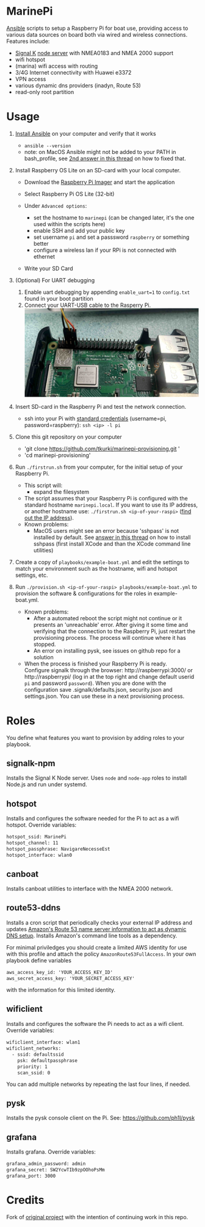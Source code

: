 MarinePi
========

[Ansible](https://en.wikipedia.org/wiki/Ansible_(software)) scripts to setup a Raspberry Pi for boat use, providing access to various data sources on board both via wired and wireless connections. Features include:
- [Signal K](http://signalk.org/) [node server](https://github.com/SignalK/signalk-server-node) with NMEA0183 and NMEA 2000 support
- wifi hotspot
- (marina) wifi access with routing
- 3/4G Internet connectivity with Huawei e3372
- VPN access
- various dynamic dns providers (inadyn, Route 53)
- read-only root partition

Usage
=====

1. [Install Ansible](http://docs.ansible.com/ansible/intro_installation.html) on your computer and verify that it works
    - `ansible --version`
    - note: on MacOS Ansible might not be added to your PATH in bash_profile, see [2nd answer in this thread](https://stackoverflow.com/questions/35898734/pip-installs-packages-successfully-but-executables-not-found-from-command-line/35899029) on how to fixed that.
1. Install Raspberry OS Lite on an SD-card with your local computer.

    - Download the [Raspberry Pi Imager](https://www.raspberrypi.org/software/) and start the application
    - Select Raspberry Pi OS Lite (32-bit)
    - Under `Advanced options`:

        - set the hostname to `marinepi` (can be changed later, it's the one used within the scripts here)
        - enable SSH and add your public key
        - set username `pi` and set a passsword `raspberry` or something better
        - configure a wireless lan if your RPi is not connected with ethernet
    - Write your SD Card
1. (Optional) For UART debugging
    1. Enable uart debugging by appending `enable_uart=1` to `config.txt` found in your boot partition
    1. Connect your UART-USB cable to the Rasperry Pi.![image-20230607173852659](./res/rpi-uart-header.jpg)

1. Insert SD-card in the Raspberry Pi and test the network connection.
    - ssh into your Pi with [standard credentials](https://www.raspberrypi.org/documentation/linux/usage/users.md) (username=pi, password=raspberry):
            `ssh <ip> -l pi`
1. Clone this git repository on your computer
    - 'git clone https://github.com/tkurki/marinepi-provisioning.git '
    - 'cd marinepi-provisioning'
1. Run `./firstrun.sh` from your computer, for the initial setup of your Raspberry Pi.
    - This script will:
        - expand the filesystem
    - The script assumes that your Raspberry Pi is configured with the standard hostname `marinepi.local`. If you want to use its IP address, or another hostname use: `./firstrun.sh <ip-of-your-raspi>` ([find out the IP address](https://www.raspberrypi.org/documentation/remote-access/ip-address.md)).
    - Known problems:
        - MacOS users might see an error because 'sshpass' is not installed by default. See [answer in this thread](https://stackoverflow.com/questions/32255660/how-to-install-sshpass-on-mac) on how to install sshpass (first install XCode and than the XCode command line utilities)
1. Create a copy of `playbooks/example-boat.yml` and edit the settings to match your environment such as the hostname, wifi and hotspot settings, etc.
1. Run `./provision.sh <ip-of-your-raspi> playbooks/example-boat.yml` to provision the software & configurations for the roles in example-boat.yml.
    - Known problems: 
        - After a automated reboot the script might not continue or it presents an 'unreachable' error. After giving it some time and verifying that the connection to the Raspberry Pi, just restart the provisioning process. The process will continue where it has stopped.  
        - An error on installing pysk, see issues on github repo for a solution
    - When the process is finished your Raspberry Pi is ready.  
    Configure signalk through the browser: http://raspberrypi:3000/ or http://raspberrypi/ (log in at the top right and change default userid `pi` and password `password`).
    When you are done with the configuration save .signalk/defaults.json, security.json and settings.json. You can use these in a next provisioning process.

Roles
=====
You define what features you want to provision by adding roles to your playbook.

signalk-npm 
-------
Installs the Signal K Node server. Uses `node` and `node-app` roles to install Node.js and run under systemd.

hotspot
-------
Installs and configures the software needed for the Pi to act as a wifi hotspot. Override variables:
```
hotspot_ssid: MarinePi
hotspot_channel: 11
hotspot_passphrase: NavigareNecesseEst
hotspot_interface: wlan0
```

canboat
-------
Installs canboat utilities to interface with the NMEA 2000 network.

route53-ddns
------------
Installs a cron script that periodically checks your external IP address and updates [Amazon's Route 53 name server information to act as dynamic DNS setup](https://willwarren.com/2014/07/03/roll-dynamic-dns-service-using-amazon-route53/). Installs Amazon's command line tools as a dependency.

For minimal priviledges you should create a limited AWS identity for use with this profile and attach the policy `AmazonRoute53FullAccess`. In your own playbook define variables
```
aws_access_key_id: 'YOUR_ACCESS_KEY_ID'
aws_secret_access_key: 'YOUR_SECRET_ACCESS_KEY'
```
with the information for this limited identity.

wificlient
----------
Installs and configures the software the Pi needs to act as a wifi client. Override variables:
```
wificlient_interface: wlan1
wificlient_networks:
  - ssid: defaultssid
    psk: defaultpassphrase
    priority: 1
    scan_ssid: 0
```
You can add multiple networks by repeating the last four lines, if needed.

pysk
----
Installs the pysk console client on the Pi. See: https://github.com/ph1l/pysk

grafana
-------
Installs grafana. Override variables:
```
grafana_admin_password: admin
grafana_secret: SW2YcwTIb9zpOOhoPsMm
grafana_port: 3000
```

Credits
=======

Fork of [original project](https://github.com/hkapanen/sailpi) with the intention of continuing work in this repo.
